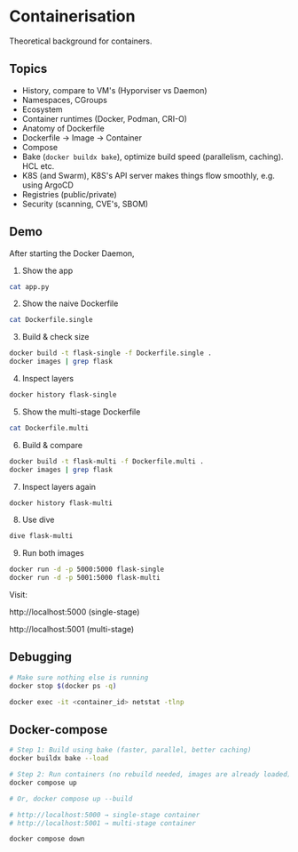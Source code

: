 # Containerisation

Theoretical background for containers.

## Topics

- History, compare to VM's (Hyporviser vs Daemon)
- Namespaces, CGroups
- Ecosystem
- Container runtimes (Docker, Podman, CRI-O)
- Anatomy of Dockerfile
- Dockerfile -> Image -> Container
- Compose
- Bake (`docker buildx bake`), optimize build speed (parallelism, caching). HCL etc.
- K8S (and Swarm), K8S's API server makes things flow smoothly, e.g. using ArgoCD
- Registries (public/private)
- Security (scanning, CVE's, SBOM)

## Demo

After starting the Docker Daemon,

1. Show the app

``` bash
cat app.py
```

2. Show the naive Dockerfile

``` bash
cat Dockerfile.single
```

3. Build & check size

``` bash
docker build -t flask-single -f Dockerfile.single .
docker images | grep flask
```

4. Inspect layers

``` bash
docker history flask-single
```

5. Show the multi-stage Dockerfile

``` bash
cat Dockerfile.multi
```

6. Build & compare

``` bash
docker build -t flask-multi -f Dockerfile.multi .
docker images | grep flask
```

7. Inspect layers again

``` bash
docker history flask-multi
```

8. Use dive

``` bash
dive flask-multi
```

9. Run both images

``` bash
docker run -d -p 5000:5000 flask-single
docker run -d -p 5001:5000 flask-multi
```

Visit:

http://localhost:5000 (single-stage)

http://localhost:5001 (multi-stage)

## Debugging

``` bash
# Make sure nothing else is running
docker stop $(docker ps -q)

docker exec -it <container_id> netstat -tlnp
```

## Docker-compose

``` bash
# Step 1: Build using bake (faster, parallel, better caching)
docker buildx bake --load

# Step 2: Run containers (no rebuild needed, images are already loaded)
docker compose up

# Or, docker compose up --build

# http://localhost:5000 → single-stage container
# http://localhost:5001 → multi-stage container

docker compose down
```


